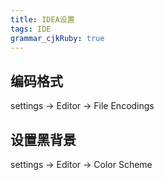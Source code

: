 ```yaml
---
title: IDEA设置 
tags: IDE
grammar_cjkRuby: true
---
```



## 编码格式

settings -> Editor -> File Encodings

## 设置黑背景
settings -> Editor ->  Color Scheme
